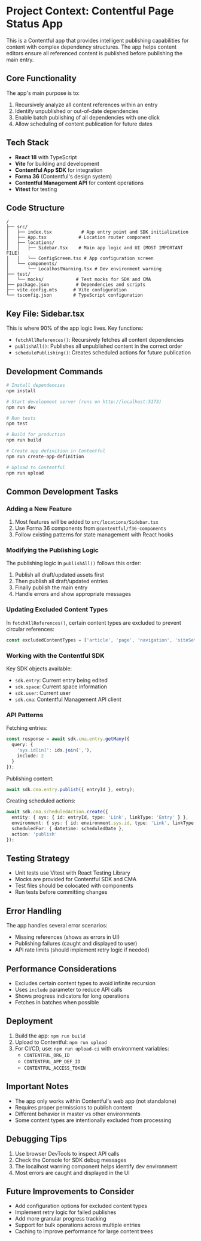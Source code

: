 # Project Context: Contentful Page Status App

This is a Contentful app that provides intelligent publishing capabilities for content with complex dependency structures. The app helps content editors ensure all referenced content is published before publishing the main entry.

## Core Functionality

The app's main purpose is to:
1. Recursively analyze all content references within an entry
2. Identify unpublished or out-of-date dependencies
3. Enable batch publishing of all dependencies with one click
4. Allow scheduling of content publication for future dates

## Tech Stack

- **React 18** with TypeScript
- **Vite** for building and development
- **Contentful App SDK** for integration
- **Forma 36** (Contentful's design system)
- **Contentful Management API** for content operations
- **Vitest** for testing

## Code Structure

```
/
├── src/
│   ├── index.tsx           # App entry point and SDK initialization
│   ├── App.tsx            # Location router component
│   ├── locations/
│   │   ├── Sidebar.tsx    # Main app logic and UI (MOST IMPORTANT FILE)
│   │   └── ConfigScreen.tsx # App configuration screen
│   └── components/
│       └── LocalhostWarning.tsx # Dev environment warning
├── test/
│   └── mocks/            # Test mocks for SDK and CMA
├── package.json          # Dependencies and scripts
├── vite.config.mts      # Vite configuration
└── tsconfig.json        # TypeScript configuration
```

## Key File: Sidebar.tsx

This is where 90% of the app logic lives. Key functions:
- `fetchAllReferences()`: Recursively fetches all content dependencies
- `publishAll()`: Publishes all unpublished content in the correct order
- `schedulePublishing()`: Creates scheduled actions for future publication

## Development Commands

```bash
# Install dependencies
npm install

# Start development server (runs on http://localhost:5173)
npm run dev

# Run tests
npm test

# Build for production
npm run build

# Create app definition in Contentful
npm run create-app-definition

# Upload to Contentful
npm run upload
```

## Common Development Tasks

### Adding a New Feature

1. Most features will be added to `src/locations/Sidebar.tsx`
2. Use Forma 36 components from `@contentful/f36-components`
3. Follow existing patterns for state management with React hooks

### Modifying the Publishing Logic

The publishing logic in `publishAll()` follows this order:
1. Publish all draft/updated assets first
2. Then publish all draft/updated entries
3. Finally publish the main entry
4. Handle errors and show appropriate messages

### Updating Excluded Content Types

In `fetchAllReferences()`, certain content types are excluded to prevent circular references:
```typescript
const excludedContentTypes = ['article', 'page', 'navigation', 'siteSettings', 'redirects'];
```

### Working with the Contentful SDK

Key SDK objects available:
- `sdk.entry`: Current entry being edited
- `sdk.space`: Current space information
- `sdk.user`: Current user
- `sdk.cma`: Contentful Management API client

### API Patterns

Fetching entries:
```typescript
const response = await sdk.cma.entry.getMany({
  query: {
    'sys.id[in]': ids.join(','),
    include: 2
  }
});
```

Publishing content:
```typescript
await sdk.cma.entry.publish({ entryId }, entry);
```

Creating scheduled actions:
```typescript
await sdk.cma.scheduledAction.create({
  entity: { sys: { id: entryId, type: 'Link', linkType: 'Entry' } },
  environment: { sys: { id: environment.sys.id, type: 'Link', linkType: 'Environment' } },
  scheduledFor: { datetime: scheduledDate },
  action: 'publish'
});
```

## Testing Strategy

- Unit tests use Vitest with React Testing Library
- Mocks are provided for Contentful SDK and CMA
- Test files should be colocated with components
- Run tests before committing changes

## Error Handling

The app handles several error scenarios:
- Missing references (shows as errors in UI)
- Publishing failures (caught and displayed to user)
- API rate limits (should implement retry logic if needed)

## Performance Considerations

- Excludes certain content types to avoid infinite recursion
- Uses `include` parameter to reduce API calls
- Shows progress indicators for long operations
- Fetches in batches when possible

## Deployment

1. Build the app: `npm run build`
2. Upload to Contentful: `npm run upload`
3. For CI/CD, use: `npm run upload-ci` with environment variables:
   - `CONTENTFUL_ORG_ID`
   - `CONTENTFUL_APP_DEF_ID`
   - `CONTENTFUL_ACCESS_TOKEN`

## Important Notes

- The app only works within Contentful's web app (not standalone)
- Requires proper permissions to publish content
- Different behavior in master vs other environments
- Some content types are intentionally excluded from processing

## Debugging Tips

1. Use browser DevTools to inspect API calls
2. Check the Console for SDK debug messages
3. The localhost warning component helps identify dev environment
4. Most errors are caught and displayed in the UI

## Future Improvements to Consider

- Add configuration options for excluded content types
- Implement retry logic for failed publishes
- Add more granular progress tracking
- Support for bulk operations across multiple entries
- Caching to improve performance for large content trees